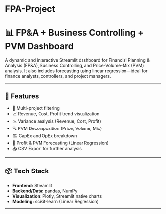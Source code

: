 # FPA-Project

# 📊 FP&A + Business Controlling + PVM Dashboard

A dynamic and interactive Streamlit dashboard for Financial Planning & Analysis (FP&A), Business Controlling, and Price-Volume-Mix (PVM) analysis. It also includes forecasting using linear regression—ideal for finance analysts, controllers, and project managers.

---

## 🔧 Features

- 📁 Multi-project filtering
- 📈 Revenue, Cost, Profit trend visualization
- 📉 Variance analysis (Revenue, Cost, Profit)
- 🔍 PVM Decomposition (Price, Volume, Mix)
- 🏗️ CapEx and OpEx breakdown
- 🔮 Profit & PVM Forecasting (Linear Regression)
- 📤 CSV Export for further analysis

---

## 📦 Tech Stack

- **Frontend:** Streamlit
- **Backend/Data:** pandas, NumPy
- **Visualization:** Plotly, Streamlit native charts
- **Modeling:** scikit-learn (Linear Regression)

---



